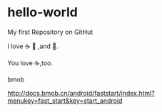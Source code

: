 # hello-world
My first Repository on GitHut

I love :coffee: :pizza: ,and :dancer:.

You love :coffee:,too.

bmob

http://docs.bmob.cn/android/faststart/index.html?menukey=fast_start&key=start_android
